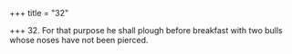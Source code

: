+++
title = "32"

+++
32. For that purpose he shall plough before breakfast with two bulls whose noses have not been pierced.
